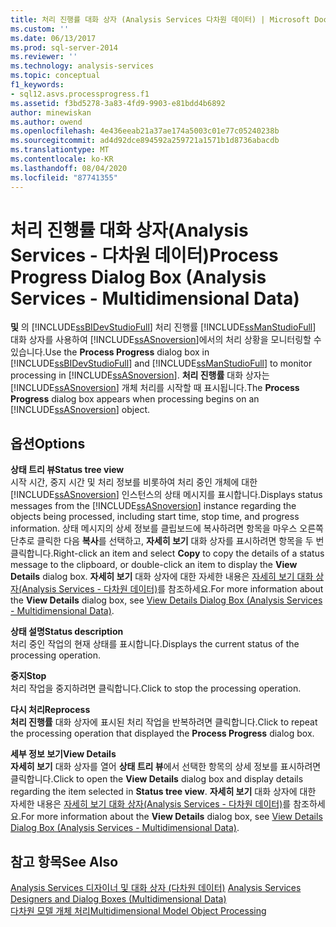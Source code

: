 ```yaml
---
title: 처리 진행률 대화 상자 (Analysis Services 다차원 데이터) | Microsoft Docs
ms.custom: ''
ms.date: 06/13/2017
ms.prod: sql-server-2014
ms.reviewer: ''
ms.technology: analysis-services
ms.topic: conceptual
f1_keywords:
- sql12.asvs.processprogress.f1
ms.assetid: f3bd5278-3a83-4fd9-9903-e81bdd4b6892
author: minewiskan
ms.author: owend
ms.openlocfilehash: 4e436eeab21a37ae174a5003c01e77c05240238b
ms.sourcegitcommit: ad4d92dce894592a259721a1571b1d8736abacdb
ms.translationtype: MT
ms.contentlocale: ko-KR
ms.lasthandoff: 08/04/2020
ms.locfileid: "87741355"
---
```

# <a name="process-progress-dialog-box-analysis-services---multidimensional-data"></a><span data-ttu-id="55707-102">처리 진행률 대화 상자(Analysis Services - 다차원 데이터)</span><span class="sxs-lookup"><span data-stu-id="55707-102">Process Progress Dialog Box (Analysis Services - Multidimensional Data)</span></span>
  <span data-ttu-id="55707-103">**및** 의 [!INCLUDE[ssBIDevStudioFull](../includes/ssbidevstudiofull-md.md)] 처리 진행률 [!INCLUDE[ssManStudioFull](../includes/ssmanstudiofull-md.md)] 대화 상자를 사용하여 [!INCLUDE[ssASnoversion](../includes/ssasnoversion-md.md)]에서의 처리 상황을 모니터링할 수 있습니다.</span><span class="sxs-lookup"><span data-stu-id="55707-103">Use the **Process Progress** dialog box in [!INCLUDE[ssBIDevStudioFull](../includes/ssbidevstudiofull-md.md)] and [!INCLUDE[ssManStudioFull](../includes/ssmanstudiofull-md.md)] to monitor processing in [!INCLUDE[ssASnoversion](../includes/ssasnoversion-md.md)].</span></span> <span data-ttu-id="55707-104">**처리 진행률** 대화 상자는 [!INCLUDE[ssASnoversion](../includes/ssasnoversion-md.md)] 개체 처리를 시작할 때 표시됩니다.</span><span class="sxs-lookup"><span data-stu-id="55707-104">The **Process Progress** dialog box appears when processing begins on an [!INCLUDE[ssASnoversion](../includes/ssasnoversion-md.md)] object.</span></span>  
  
## <a name="options"></a><span data-ttu-id="55707-105">옵션</span><span class="sxs-lookup"><span data-stu-id="55707-105">Options</span></span>  
 <span data-ttu-id="55707-106">**상태 트리 뷰**</span><span class="sxs-lookup"><span data-stu-id="55707-106">**Status tree view**</span></span>  
 <span data-ttu-id="55707-107">시작 시간, 중지 시간 및 처리 정보를 비롯하여 처리 중인 개체에 대한 [!INCLUDE[ssASnoversion](../includes/ssasnoversion-md.md)] 인스턴스의 상태 메시지를 표시합니다.</span><span class="sxs-lookup"><span data-stu-id="55707-107">Displays status messages from the [!INCLUDE[ssASnoversion](../includes/ssasnoversion-md.md)] instance regarding the objects being processed, including start time, stop time, and progress information.</span></span> <span data-ttu-id="55707-108">상태 메시지의 상세 정보를 클립보드에 복사하려면 항목을 마우스 오른쪽 단추로 클릭한 다음 **복사**를 선택하고, **자세히 보기** 대화 상자를 표시하려면 항목을 두 번 클릭합니다.</span><span class="sxs-lookup"><span data-stu-id="55707-108">Right-click an item and select **Copy** to copy the details of a status message to the clipboard, or double-click an item to display the **View Details** dialog box.</span></span> <span data-ttu-id="55707-109">**자세히 보기** 대화 상자에 대한 자세한 내용은 [자세히 보기 대화 상자&#40;Analysis Services - 다차원 데이터&#41;](view-details-dialog-box-analysis-services-multidimensional-data.md)를 참조하세요.</span><span class="sxs-lookup"><span data-stu-id="55707-109">For more information about the **View Details** dialog box, see [View Details Dialog Box &#40;Analysis Services - Multidimensional Data&#41;](view-details-dialog-box-analysis-services-multidimensional-data.md).</span></span>  
  
 <span data-ttu-id="55707-110">**상태 설명**</span><span class="sxs-lookup"><span data-stu-id="55707-110">**Status description**</span></span>  
 <span data-ttu-id="55707-111">처리 중인 작업의 현재 상태를 표시합니다.</span><span class="sxs-lookup"><span data-stu-id="55707-111">Displays the current status of the processing operation.</span></span>  
  
 <span data-ttu-id="55707-112">**중지**</span><span class="sxs-lookup"><span data-stu-id="55707-112">**Stop**</span></span>  
 <span data-ttu-id="55707-113">처리 작업을 중지하려면 클릭합니다.</span><span class="sxs-lookup"><span data-stu-id="55707-113">Click to stop the processing operation.</span></span>  
  
 <span data-ttu-id="55707-114">**다시 처리**</span><span class="sxs-lookup"><span data-stu-id="55707-114">**Reprocess**</span></span>  
 <span data-ttu-id="55707-115">**처리 진행률** 대화 상자에 표시된 처리 작업을 반복하려면 클릭합니다.</span><span class="sxs-lookup"><span data-stu-id="55707-115">Click to repeat the processing operation that displayed the **Process Progress** dialog box.</span></span>  
  
 <span data-ttu-id="55707-116">**세부 정보 보기**</span><span class="sxs-lookup"><span data-stu-id="55707-116">**View Details**</span></span>  
 <span data-ttu-id="55707-117">**자세히 보기** 대화 상자를 열어 **상태 트리 뷰**에서 선택한 항목의 상세 정보를 표시하려면 클릭합니다.</span><span class="sxs-lookup"><span data-stu-id="55707-117">Click to open the **View Details** dialog box and display details regarding the item selected in **Status tree view**.</span></span> <span data-ttu-id="55707-118">**자세히 보기** 대화 상자에 대한 자세한 내용은 [자세히 보기 대화 상자&#40;Analysis Services - 다차원 데이터&#41;](view-details-dialog-box-analysis-services-multidimensional-data.md)를 참조하세요.</span><span class="sxs-lookup"><span data-stu-id="55707-118">For more information about the **View Details** dialog box, see [View Details Dialog Box &#40;Analysis Services - Multidimensional Data&#41;](view-details-dialog-box-analysis-services-multidimensional-data.md).</span></span>  
  
## <a name="see-also"></a><span data-ttu-id="55707-119">참고 항목</span><span class="sxs-lookup"><span data-stu-id="55707-119">See Also</span></span>  
 <span data-ttu-id="55707-120">[Analysis Services 디자이너 및 대화 상자 &#40;다차원 데이터&#41;](analysis-services-designers-and-dialog-boxes-multidimensional-data.md) </span><span class="sxs-lookup"><span data-stu-id="55707-120">[Analysis Services Designers and Dialog Boxes &#40;Multidimensional Data&#41;](analysis-services-designers-and-dialog-boxes-multidimensional-data.md) </span></span>  
 [<span data-ttu-id="55707-121">다차원 모델 개체 처리</span><span class="sxs-lookup"><span data-stu-id="55707-121">Multidimensional Model Object Processing</span></span>](multidimensional-models/processing-a-multidimensional-model-analysis-services.md)  
  
  
